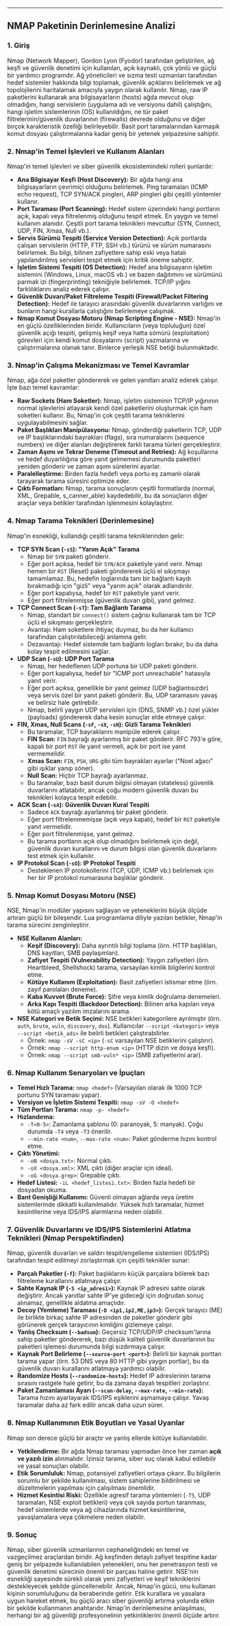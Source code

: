 ---

## NMAP Paketinin Derinlemesine Analizi

### 1. Giriş

Nmap (Network Mapper), Gordon Lyon (Fyodor) tarafından geliştirilen, ağ keşfi ve güvenlik denetimi için kullanılan, açık kaynaklı, çok yönlü ve güçlü bir yardımcı programdır. Ağ yöneticileri ve sızma testi uzmanları tarafından hedef sistemler hakkında bilgi toplamak, güvenlik açıklarını belirlemek ve ağ topolojilerini haritalamak amacıyla yaygın olarak kullanılır. Nmap, raw IP paketlerini kullanarak ana bilgisayarların (hosts) ağda mevcut olup olmadığını, hangi servislerin (uygulama adı ve versiyonu dahil) çalıştığını, hangi işletim sistemlerinin (OS) kullanıldığını, ne tür paket filtrelerinin/güvenlik duvarlarının (firewalls) devrede olduğunu ve diğer birçok karakteristik özelliği belirleyebilir. Basit port taramalarından karmaşık komut dosyası çalıştırmalarına kadar geniş bir yetenek yelpazesine sahiptir.

### 2. Nmap'in Temel İşlevleri ve Kullanım Alanları

Nmap'in temel işlevleri ve siber güvenlik ekosistemindeki rolleri şunlardır:

* **Ana Bilgisayar Keşfi (Host Discovery):** Bir ağda hangi ana bilgisayarların çevrimiçi olduğunu belirlemek. Ping taramaları (ICMP echo request), TCP SYN/ACK pingleri, ARP pingleri gibi çeşitli yöntemler kullanır.
* **Port Taraması (Port Scanning):** Hedef sistem üzerindeki hangi portların açık, kapalı veya filtrelenmiş olduğunu tespit etmek. En yaygın ve temel kullanım alanıdır. Çeşitli port tarama teknikleri mevcuttur (SYN, Connect, UDP, FIN, Xmas, Null vb.).
* **Servis Sürümü Tespiti (Service Version Detection):** Açık portlarda çalışan servislerin (HTTP, FTP, SSH vb.) türünü ve sürüm numarasını belirlemek. Bu bilgi, bilinen zafiyetlere sahip eski veya hatalı yapılandırılmış servisleri tespit etmek için kritik öneme sahiptir.
* **İşletim Sistemi Tespiti (OS Detection):** Hedef ana bilgisayarın işletim sistemini (Windows, Linux, macOS vb.) ve bazen dağıtımını ve sürümünü parmak izi (fingerprinting) tekniğiyle belirlemek. TCP/IP yığını farklılıklarını analiz ederek çalışır.
* **Güvenlik Duvarı/Paket Filtreleme Tespiti (Firewall/Packet Filtering Detection):** Hedef ile tarayıcı arasındaki güvenlik duvarlarının varlığını ve bunların hangi kurallarla çalıştığını belirlemeye çalışmak.
* **Nmap Komut Dosyası Motoru (Nmap Scripting Engine - NSE):** Nmap'in en güçlü özelliklerinden biridir. Kullanıcıların (veya topluluğun) özel güvenlik açığı tespiti, gelişmiş keşif veya hatta sömürü (exploitation) görevleri için kendi komut dosyalarını (script) yazmalarına ve çalıştırmalarına olanak tanır. Binlerce yerleşik NSE betiği bulunmaktadır.

### 3. Nmap'in Çalışma Mekanizması ve Temel Kavramlar

Nmap, ağa özel paketler göndererek ve gelen yanıtları analiz ederek çalışır. İşte bazı temel kavramlar:

* **Raw Sockets (Ham Soketler):** Nmap, işletim sisteminin TCP/IP yığınının normal işlevlerini atlayarak kendi özel paketlerini oluşturmak için ham soketleri kullanır. Bu, Nmap'in çok çeşitli tarama tekniklerini uygulayabilmesini sağlar.
* **Paket Başlıkları Manipülasyonu:** Nmap, gönderdiği paketlerin TCP, UDP ve IP başlıklarındaki bayrakları (flags), sıra numaralarını (sequence numbers) ve diğer alanları değiştirerek farklı tarama türleri gerçekleştirir.
* **Zaman Aşımı ve Tekrar Deneme (Timeout and Retries):** Ağ koşullarına ve hedef duyarlılığına göre yanıt gelmemesi durumunda paketleri yeniden gönderir ve zaman aşımı sürelerini ayarlar.
* **Paralelleştirme:** Birden fazla hedefi veya portu eş zamanlı olarak tarayarak tarama süresini optimize eder.
* **Çıktı Formatları:** Nmap, tarama sonuçlarını çeşitli formatlarda (normal, XML, Grepable, s_canner_able) kaydedebilir, bu da sonuçların diğer araçlar veya betikler tarafından işlenmesini kolaylaştırır.

### 4. Nmap Tarama Teknikleri (Derinlemesine)

Nmap'in esnekliği, kullandığı çeşitli tarama tekniklerinden gelir:

* **TCP SYN Scan (`-sS`): "Yarım Açık" Tarama**
    * Nmap bir `SYN` paketi gönderir.
    * Eğer port açıksa, hedef bir `SYN/ACK` paketiyle yanıt verir. Nmap hemen bir `RST` (Reset) paketi göndererek üçlü el sıkışmayı tamamlamaz. Bu, hedefin loglarında tam bir bağlantı kaydı bırakmadığı için "gizli" veya "yarım açık" olarak adlandırılır.
    * Eğer port kapalıysa, hedef bir `RST` paketiyle yanıt verir.
    * Eğer port filtrelenmişse (güvenlik duvarı gibi), yanıt gelmez.
* **TCP Connect Scan (`-sT`): Tam Bağlantı Tarama**
    * Nmap, standart bir `connect()` sistem çağrısı kullanarak tam bir TCP üçlü el sıkışması gerçekleştirir.
    * Avantajı: Ham soketlere ihtiyaç duymaz, bu da her kullanıcı tarafından çalıştırılabileceği anlamına gelir.
    * Dezavantajı: Hedef sistemde tam bağlantı logları bırakır, bu da daha kolay tespit edilmesini sağlar.
* **UDP Scan (`-sU`): UDP Port Tarama**
    * Nmap, her hedeflenen UDP portuna bir UDP paketi gönderir.
    * Eğer port kapalıysa, hedef bir "ICMP port unreachable" hatasıyla yanıt verir.
    * Eğer port açıksa, genellikle bir yanıt gelmez (UDP bağlantısızdır) veya servis özel bir yanıt paketi gönderir. Bu, UDP taramasını yavaş ve belirsiz hale getirebilir.
    * Nmap, belirli yaygın UDP servisleri için (DNS, SNMP vb.) özel yükler (payloads) göndererek daha kesin sonuçlar elde etmeye çalışır.
* **FIN, Xmas, Null Scans (`-sF`, `-sX`, `-sN`): Gizli Tarama Teknikleri**
    * Bu taramalar, TCP bayraklarını manipüle ederek çalışır.
    * **FIN Scan:** `FIN` bayrağı ayarlanmış bir paket gönderir. RFC 793'e göre, kapalı bir port `RST` ile yanıt vermeli, açık bir port ise yanıt vermemelidir.
    * **Xmas Scan:** `FIN`, `PSH`, `URG` gibi tüm bayrakları ayarlar ("Noel ağacı" gibi ışıklar yanıp söner).
    * **Null Scan:** Hiçbir TCP bayrağı ayarlanmaz.
    * Bu taramalar, bazı basit durum bilgisi olmayan (stateless) güvenlik duvarlarını atlatabilir, ancak çoğu modern güvenlik duvarı bu teknikleri kolayca tespit edebilir.
* **ACK Scan (`-sA`): Güvenlik Duvarı Kural Tespiti**
    * Sadece `ACK` bayrağı ayarlanmış bir paket gönderir.
    * Eğer port filtrelenmemişse (açık veya kapalı), hedef bir `RST` paketiyle yanıt vermelidir.
    * Eğer port filtrelenmişse, yanıt gelmez.
    * Bu tarama portların açık olup olmadığını belirlemek için değil, güvenlik duvarı kurallarını ve durum bilgisi olan güvenlik duvarlarını test etmek için kullanılır.
* **IP Protokol Scan (`-sO`): IP Protokol Tespiti**
    * Desteklenen IP protokollerini (TCP, UDP, ICMP vb.) belirlemek için her bir IP protokol numarasına başlıklar gönderir.

### 5. Nmap Komut Dosyası Motoru (NSE)

NSE, Nmap'in modüler yapısını sağlayan ve yeteneklerini büyük ölçüde artıran güçlü bir bileşendir. Lua programlama diliyle yazılan betikler, Nmap'in tarama sürecini zenginleştirir.

* **NSE Kullanım Alanları:**
    * **Keşif (Discovery):** Daha ayrıntılı bilgi toplama (örn. HTTP başlıkları, DNS kayıtları, SMB paylaşımları).
    * **Zafiyet Tespiti (Vulnerability Detection):** Yaygın zafiyetleri (örn. Heartbleed, Shellshock) tarama, varsayılan kimlik bilgilerini kontrol etme.
    * **Kötüye Kullanım (Exploitation):** Basit zafiyetleri istismar etme (örn. zayıf parolaları deneme).
    * **Kaba Kuvvet (Brute Force):** Şifre veya kimlik doğrulama denemeleri.
    * **Arka Kapı Tespiti (Backdoor Detection):** Bilinen arka kapıları veya kötü amaçlı yazılım imzalarını arama.
* **NSE Kategori ve Betik Seçimi:** NSE betikleri kategorilere ayrılmıştır (örn. `auth`, `brute`, `vuln`, `discovery`, `dos`). Kullanıcılar `--script <kategori>` veya `--script <betik_adı>` ile belirli betikleri çalıştırabilirler.
    * Örnek: `nmap -sV -sC <ip>` (`-sC` varsayılan NSE betiklerini çalıştırır).
    * Örnek: `nmap --script http-enum <ip>` (HTTP dizin ve dosya keşfi).
    * Örnek: `nmap --script smb-vuln* <ip>` (SMB zafiyetlerini arar).

### 6. Nmap Kullanım Senaryoları ve İpuçları

* **Temel Hızlı Tarama:** `nmap <hedef>` (Varsayılan olarak ilk 1000 TCP portunu SYN taraması yapar).
* **Versiyon ve İşletim Sistemi Tespiti:** `nmap -sV -O <hedef>`
* **Tüm Portları Tarama:** `nmap -p- <hedef>`
* **Hızlandırma:**
    * `-T<0-5>`: Zamanlama şablonu (0: paranoyak, 5: manyak). Çoğu durumda `-T4` veya `-T3` önerilir.
    * `--min-rate <num>`, `--max-rate <num>`: Paket gönderme hızını kontrol etme.
* **Çıktı Yönetimi:**
    * `-oN <dosya.txt>`: Normal çıktı.
    * `-oX <dosya.xml>`: XML çıktı (diğer araçlar için ideal).
    * `-oG <dosya.grep>`: Grepable çıktı.
* **Hedef Listesi:** `-iL <hedef_listesi.txt>`: Birden fazla hedefi bir dosyadan okuma.
* **Bant Genişliği Kullanımı:** Güvenli olmayan ağlarda veya üretim sistemlerinde dikkatli kullanılmalıdır. Yüksek hızlı taramalar, hizmet kesintilerine veya IDS/IPS alarmlarına neden olabilir.

### 7. Güvenlik Duvarlarını ve IDS/IPS Sistemlerini Atlatma Teknikleri (Nmap Perspektifinden)

Nmap, güvenlik duvarları ve saldırı tespit/engelleme sistemleri (IDS/IPS) tarafından tespit edilmeyi zorlaştırmak için çeşitli teknikler sunar:

* **Parçalı Paketler (`-f`):** Paket başlıklarını küçük parçalara bölerek bazı filtreleme kurallarını atlatmaya çalışır.
* **Sahte Kaynak IP (`-S <ip_adresi>`):** Kaynak IP adresini sahte olarak değiştirir. Ancak yanıtlar sahte IP'ye gideceği için doğrudan sonuç alınamaz, genellikle aldatma amaçlıdır.
* **Decoy (Yemleme) Taraması (`-D <ip1,ip2,ME,ip3>`):** Gerçek tarayıcı (ME) ile birlikte birkaç sahte IP adresinden de paketler gönderir gibi görünerek gerçek tarayıcının kimliğini gizlemeye çalışır.
* **Yanlış Checksum (`--badsum`):** Geçersiz TCP/UDP/IP checksum'larına sahip paketler göndererek, bazı düşük kaliteli güvenlik duvarlarının bu paketleri işlemesi durumunda bilgi sızdırmaya çalışır.
* **Kaynak Port Belirleme (`--source-port <port>`):** Belirli bir kaynak porttan tarama yapar (örn. 53 DNS veya 80 HTTP gibi yaygın portlar), bu da güvenlik duvarı kurallarını atlatmaya yardımcı olabilir.
* **Randomize Hosts (`--randomize-hosts`):** Hedef IP adreslerinin tarama sırasını rastgele hale getirir, bu da zamana dayalı tespitleri zorlaştırır.
* **Paket Zamanlaması Ayarı (`--scan-delay`, `--max-rate`, `--min-rate`):** Tarama hızını ayarlayarak IDS/IPS eşiklerini aşmamaya çalışır. Yavaş taramalar daha az fark edilir ancak daha uzun sürer.

### 8. Nmap Kullanımının Etik Boyutları ve Yasal Uyarılar

Nmap son derece güçlü bir araçtır ve yanlış ellerde kötüye kullanılabilir.

* **Yetkilendirme:** Bir ağda Nmap taraması yapmadan önce her zaman **açık ve yazılı izin** alınmalıdır. İzinsiz tarama, siber suç olarak kabul edilebilir ve yasal sonuçları olabilir.
* **Etik Sorumluluk:** Nmap, potansiyel zafiyetleri ortaya çıkarır. Bu bilgilerin sorumlu bir şekilde kullanılması, sistem sahiplerine bildirilmesi ve düzeltmelerin yapılması için çalışılması önemlidir.
* **Hizmet Kesintisi Riski:** Özellikle agresif tarama yöntemleri (`-T5`, UDP taramaları, NSE exploit betikleri) veya çok sayıda portun taranması, hedef sistemlerde veya ağ cihazlarında hizmet kesintilerine, yavaşlamalara veya çökmelere neden olabilir.

### 9. Sonuç

Nmap, siber güvenlik uzmanlarının cephaneliğindeki en temel ve vazgeçilmez araçlardan biridir. Ağ keşfinden detaylı zafiyet tespitine kadar geniş bir yelpazede kullanılabilen yetenekleri, onu her penetrasyon testi ve güvenlik denetimi sürecinin önemli bir parçası haline getirir. NSE'nin esnekliği sayesinde sürekli olarak yeni zafiyetleri ve keşif tekniklerini destekleyecek şekilde güncellenebilir. Ancak, Nmap'in gücü, onu kullanan kişinin sorumluluğunu da beraberinde getirir. Etik kurallara ve yasalara uygun hareket etmek, bu güçlü aracı siber güvenliği artırma yolunda etkin bir şekilde kullanmanın anahtarıdır. Nmap'in derinlemesine anlaşılması, herhangi bir ağ güvenliği profesyonelinin yetkinliklerini önemli ölçüde artırır.
